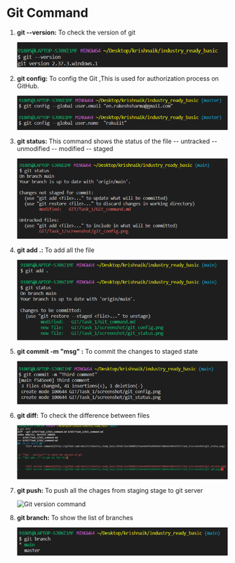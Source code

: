 # Git Command 

1. **git --version:** To check the version of git

           
     ![Git version command](https://github.com/rakuiit/industry_ready_basic/blob/3a1cb8d0b1176ae4e85f6eb49e0273d8e6634be9/GIT/Task_1/screenshot/git_version.png)   
    
2. **git config:** To config the Git ,This is used for      authorization process on GitHub. 

           
     ![Git version command](https://github.com/rakuiit/industry_ready_basic/blob/3a1cb8d0b1176ae4e85f6eb49e0273d8e6634be9/GIT/Task_1/screenshot/git_config.png)  

3. **git status:** This command shows the status of the file -- untracked -- unmodified -- modified -- staged

           
     ![Git version command](https://github.com/rakuiit/industry_ready_basic/blob/3a1cb8d0b1176ae4e85f6eb49e0273d8e6634be9/GIT/Task_1/screenshot/git_status.png)  


4. **git add .:** To add all the file 

           
     ![Git version command](https://github.com/rakuiit/industry_ready_basic/blob/3a1cb8d0b1176ae4e85f6eb49e0273d8e6634be9/GIT/Task_1/screenshot/git_add.png)  



5. **git commit -m "msg" :** To commit the changes to staged state

           
     ![Git version command](https://github.com/rakuiit/industry_ready_basic/blob/3a1cb8d0b1176ae4e85f6eb49e0273d8e6634be9/GIT/Task_1/screenshot/git_commit.png)  

6. **git diff:** To check the difference between files

           
     ![Git version command](https://github.com/rakuiit/industry_ready_basic/blob/3a1cb8d0b1176ae4e85f6eb49e0273d8e6634be9/GIT/Task_1/screenshot/git_diff.png)  


7. **git push:** To push all the chages from staging stage to git server

           
     ![Git version command](https://github.com/rakuiit/industry_ready_basic/blob/3a1cb8d0b1176ae4e85f6eb49e0273d8e6634be9/GIT/Task_1/screenshot/git_server.png)  


8. **git branch:** To show the list of branches

           
     ![Git version command](https://github.com/rakuiit/industry_ready_basic/blob/3a1cb8d0b1176ae4e85f6eb49e0273d8e6634be9/GIT/Task_1/screenshot/git_branch.png)
    
